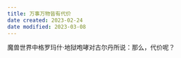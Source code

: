 ```yaml
---
title: 万事万物皆有代价
date created: 2023-02-24
date modified: 2023-03-08
---
```


魔兽世界中格罗玛什·地狱咆哮对古尔丹所说：那么，代价呢？
